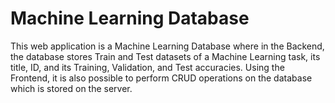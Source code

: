 # Machine Learning Database

This web application is a Machine Learning Database where in the Backend, the database stores Train and Test datasets of a Machine Learning task, its title, ID, and its Training, Validation, and Test accuracies. Using the Frontend, it is also possible to perform CRUD operations on the database which is stored on the server.



